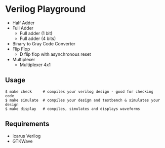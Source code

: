 # Verilog Playground
* Half Adder
* Full Adder
    * Full adder (1 bit)
    * Full adder (4 bits)
* Binary to Gray Code Converter
* Flip Flop
    * D flip flop with asynchronous reset
* Multiplexer
    * Multiplexer 4x1

## Usage
```shell
$ make check     # compiles your verilog design - good for checking code
$ make simulate  # compiles your design and testbench & simulates your design
$ make display   # compiles, simulates and displays waveforms
```

## Requirements
* Icarus Verilog
* GTKWave